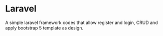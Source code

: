# Laravel

A simple laravel framework codes  that allow register and login, CRUD and apply bootstrap 5 template as design.
